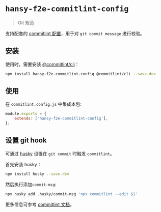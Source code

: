# `hansy-f2e-commitlint-config`

> Git 规范

支持配套的 [commitlint 配置](https://commitlint.js.org/#/concepts-shareable-config)，用于对 `git commit message` 进行校验。

## 安装

使用时，需要安装 [@commitlint/cli](https://www.npmjs.com/package/@commitlint/cli)：

```bash
npm install hansy-f2e-commitlint-config @commitlint/cli --save-dev
```

## 使用

在 `commitlint.config.js` 中集成本包:

```javascript
module.exports = {
	extends: ['hansy-f2e-commitlint-config'],
};
```

## 设置 git hook

可通过 [husky](https://www.npmjs.com/package/husky) 设置在 `git commit` 时触发 `commitlint`。

首先安装 husky：

```bash
npm install husky --save-dev
```

然后执行添加`commit-msg`:

```bash
npx husky add .husky/commit-msg 'npx commitlint --edit $1'
```

更多信息可参考 [commitlint 文档](https://commitlint.js.org/#/guides-local-setup?id=install-husky)。
